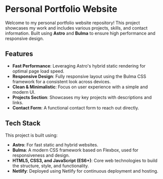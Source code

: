 # Personal Portfolio Website

Welcome to my personal portfolio website repository! This project showcases my work and includes various projects, skills, and contact information. Built using **Astro** and **Bulma** to ensure high performance and responsive design.

## Features

- **Fast Performance**: Leveraging Astro's hybrid static rendering for optimal page load speed.
- **Responsive Design**: Fully responsive layout using the Bulma CSS framework for a consistent look across devices.
- **Clean & Minimalistic**: Focus on user experience with a simple and modern UI.
- **Projects Section**: Showcases my key projects with descriptions and links.
- **Contact Form**: A functional contact form to reach out directly.

## Tech Stack

This project is built using:

- **Astro**: For fast static and hybrid websites.
- **Bulma**: A modern CSS framework based on Flexbox, used for responsiveness and design.
- **HTML5, CSS3, and JavaScript (ES6+)**: Core web technologies to build the structure, style, and functionality.
- **Netlify**: Deployed using Netlify for continuous deployment and hosting.


